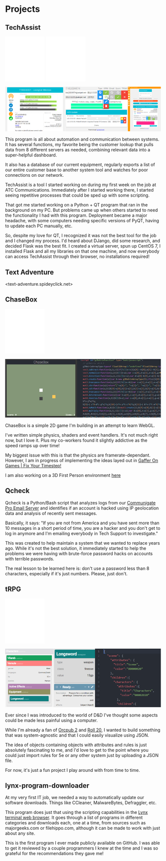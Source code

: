 # Projects

## TechAssist

[](https://youtu.be/lA1jKo--nU8)
![](img/flask.svg)
![](img/mysql.svg)

![atcjet.net](img/techassist.png)

This program is all about automation and communication between systems. It has several functions, my favorite being the customer lookup that pulls data from 8 different servers as needed, combining relevant data into a super-helpful dashboard.

It also has a database of our current equipment, regularly exports a list of our entire customer base to another system tool and watches for poor connections on our network.

TechAssist is a tool I started working on during my first week on the job at ATC Communications. Immediately after I started working there, I started seeing repetitive processes that could be sped up with some scripting.

That got me started working on a Python + QT program that ran in the background on my PC. But problems came up when others started to need the functionality I had with this program. Deployment became a major headache, with some computers needing specific versions of PyQT, having to update each PC manually, etc.

So, despite my love for QT, I recognized it was not the best tool for the job and I changed my process. I'd heard about DJango, did some research, and decided Flask was the best fit. I created a virtual server, spun up CentOS 7, I installed Flask and all my libraries on that one machine, and now everybody can access TechAssist through their browser, no installations required!

[](https://web.archive.org/web/20200501012002/https://atcjet.net/)

[](img/ChaseBox.html)

## Text Adventure

<!-- TODO -->

<text-adventure.spideyclick.net>

## ChaseBox

![](img/webgl.svg)

![ChaseBox](img/chasebox.png)

ChaseBox is a simple 2D game I'm building in an attempt to learn WebGL.

I've written simple physics, shaders and event handlers. It's not much right now, but I love it. Plus my co-workers found it slightly addictive as the speed ramps up over time!

My biggest issue with this is that the physics are framerate-dependant. However, I am in progress of implementing the ideas layed out in [Gaffer On Games | Fix Your Timestep!](https://web.archive.org/web/20190403012130/https://gafferongames.com/post/fix_your_timestep/)

I am also working on a 3D First Person environment
[here](img/3D.html)

## Qcheck

Qcheck is a Python/Bash script that analyzes logs from our [Communigate Pro Email Server](https://www.communigate.com/) and identifies if an account is hacked using IP geolocation data and analysis of recently sent messages.

Basically, it says: "If you are not from America and you have sent more than 10 messages in a short period of time, you are a hacker and you don't get to log in anymore and I'm emailing everybody in Tech Support to investigate."

This was created to help maintain a system that we wanted to replace years ago. While it's not the best solution, it immediately started to help the problems we were having with brute-force password hacks on accounts with terrible passwords.

The real lesson to be learned here is: don't use a password less than 8 characters, especially if it's just numbers. Please, just don't.

[](https://gitlab.com/spideyclick/tabletop-rpg-creator/)

## tRPG

![](img/flask.svg)

![Tabletop RPG Runner](img/trpg.png)

Ever since I was introduced to the world of D&D I've thought some aspects could be made less painful using a computer.

While I'm already a fan of [Orcpub 2](https://orcpub2.com/) and [Roll 20](https://roll20.net/), I wanted to build something that was system-agnostic and that I could easily visualize using JSON.

The idea of objects containing objects with attributes and rules is just absolutely fascinating to me, and I'd love to get to the point where you could just import rules for 5e or any other system just by uploading a JSON file.

For now, it's just a fun project I play around with from time to time.

[](https://github.com/spideyclick/Lynx-Program-Downloader)


## lynx-program-downloader

At my very first IT job, we needed a way to automatically update our software downloads. Things like CCleaner, MalwareBytes, Defraggler, etc.

This program does just that using the scripting capabilities in the
[Lynx terminal web browser](http://lynx.browser.org/).
It goes through a list of programs in different categories and downloads
each, one at a time, from sources such as majorgeeks.com or
filehippo.com, although it can be made to work with just about any site.

This is the first program I ever made publicly available on GitHub. I was able to get it reviewed by a couple programmers I knew at the time and I was so grateful for the recommendations they gave me!

